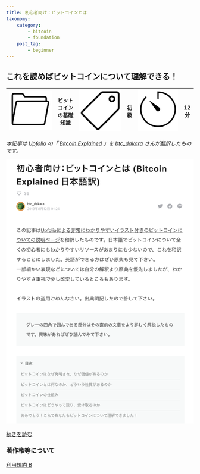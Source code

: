 ```yaml
---
title: 初心者向け：ビットコインとは
taxonomy:
    category:
        - bitcoin
        - foundation
    post_tag:
        - beginner
---
```


## これを読めばビットコインについて理解できる！

|  ![Category](/_images/category.png)  |  ビットコインの基礎知識 |  ![Tag](/_images/tag.png)  | 初級  | ![Time](/_images/timer.png)  |  12分  |
| ---- | ---- | ---- | ---- | ---- | ---- |

*本記事は [Upfolio](https://www.upfolio.com/) の「 [Bitcoin Explained](https://www.upfolio.com/ultimate-bitcoin-guide) 」を [btc_dakara](https://twitter.com/btc_dakara) さんが翻訳したものです。*


[![@btc_dakara さんの記事](/_images/bitcoin_explained.png)](https://note.com/btc_dakara/n/ndfeca2c1c3e4)

[続きを読む](https://note.com/btc_dakara/n/ndfeca2c1c3e4)


### 著作権等について
[利用規約 B](https://lostinbitcoin.jp/copyright/#uab)

